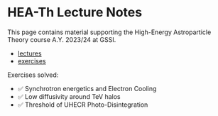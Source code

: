 # HEA-Th Lecture Notes 

This page contains material supporting the High-Energy Astroparticle Theory course A.Y. 2023/24 at GSSI.

- [lectures](files/CEvoli_HEATh24_lectures.pdf)
- [exercises](files/CEvoli_HEATh24_exercises.pdf)

Exercises solved:

- ✅ Synchrotron energetics and Electron Cooling
- ✅ Low diffusivity around TeV halos
- ✅ Threshold of UHECR Photo-Disintegration
